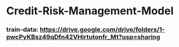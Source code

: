 # Credit-Risk-Management-Model

### train-data: https://drive.google.com/drive/folders/1-pwcPyKBsz49qDfn42VHirtutonfr_Mt?usp=sharing
